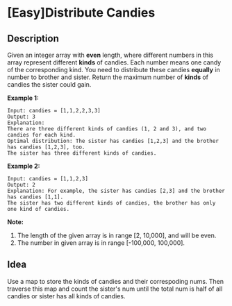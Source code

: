 [Easy]Distribute Candies
===

## Description
Given an integer array with **even** length, where different numbers in this array represent different **kinds** of candies. Each number means one candy of the corresponding kind. You need to distribute these candies **equally** in number to brother and sister. Return the maximum number of **kinds** of candies the sister could gain.

**Example 1:**

```
Input: candies = [1,1,2,2,3,3]
Output: 3
Explanation:
There are three different kinds of candies (1, 2 and 3), and two candies for each kind.
Optimal distribution: The sister has candies [1,2,3] and the brother has candies [1,2,3], too. 
The sister has three different kinds of candies. 
```

**Example 2:**

```
Input: candies = [1,1,2,3]
Output: 2
Explanation: For example, the sister has candies [2,3] and the brother has candies [1,1]. 
The sister has two different kinds of candies, the brother has only one kind of candies. 
```

**Note:**

1. The length of the given array is in range [2, 10,000], and will be even.
2. The number in given array is in range [-100,000, 100,000].

## Idea
Use a map to store the kinds of candies and their correspoding nums. Then traverse this map and count the sister's num until the total num is half of all candies or sister has all kinds of candies.
